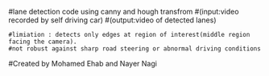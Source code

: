 #lane detection code using canny and hough transfrom 
    #(input:video recorded by self driving car)
    #(output:video of detected lanes)
    
    #limiation : detects only edges at region of interest(middle region facing the camera).
    #not robust against sharp road steering or abnormal driving conditions


#Created by Mohamed Ehab and Nayer Nagi
